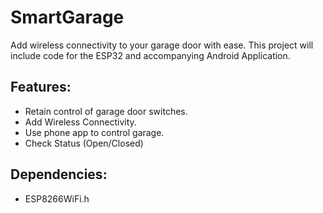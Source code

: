 # SmartGarage
Add wireless connectivity to your garage door with ease. This project will include code for the ESP32 and accompanying Android Application.

## Features:
* Retain control of garage door switches.
* Add Wireless Connectivity.
* Use phone app to control garage.
* Check Status (Open/Closed)

## Dependencies:
* ESP8266WiFi.h
